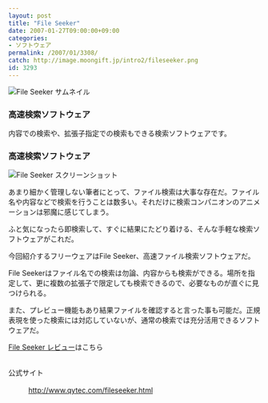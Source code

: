 ```yaml
---
layout: post
title: "File Seeker"
date: 2007-01-27T09:00:00+09:00
categories:
- ソフトウェア
permalink: /2007/01/3308/
catch: http://image.moongift.jp/intro2/fileseeker.png
id: 3293
---
```

 ![File Seeker サムネイル](http://image.moongift.jp/intro2/fileseeker.t.png "File Seeker サムネイル")
  

### 高速検索ソフトウェア
  
内容での検索や、拡張子指定での検索もできる検索ソフトウェアです。  
<!--more-->  

### 高速検索ソフトウェア
  

![File Seeker スクリーンショット](http://image.moongift.jp/intro2/fileseeker.png "File Seeker スクリーンショット")

  

あまり細かく管理しない筆者にとって、ファイル検索は大事な存在だ。ファイル名や内容などで検索を行うことは数多い。それだけに検索コンパニオンのアニメーションは邪魔に感じてしまう。

  

ふと気になったら即検索して、すぐに結果にたどり着ける、そんな手軽な検索ソフトウェアがこれだ。

  

今回紹介するフリーウェアはFile Seeker、高速ファイル検索ソフトウェアだ。

  

File Seekerはファイル名での検索は勿論、内容からも検索ができる。場所を指定して、更に複数の拡張子で限定しても検索できるので、必要なものが直ぐに見つけられる。

  

また、プレビュー機能もあり結果ファイルを確認すると言った事も可能だ。正規表現を使った検索には対応していないが、通常の検索では充分活用できるソフトウェアだ。

  

[File Seeker レビュー](http://fw.moongift.jp/review/i-3313.html)はこちら

  
<dl>
<br><dt>公式サイト</dt>
<br><dd><a href="http://www.qytec.com/fileseeker.html" target="_blank">http://www.qytec.com/fileseeker.html</a></dd>
<br>
</dl>